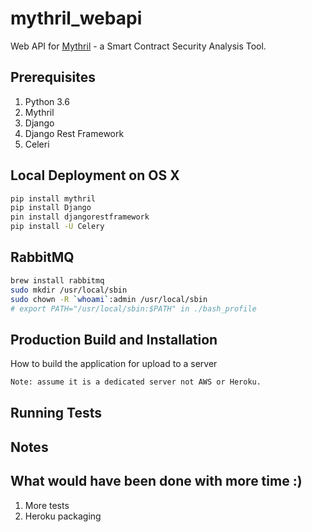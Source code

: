# mythril_webapi
Web API for [Mythril](https://github.com/ConsenSys/mythril/) - a Smart Contract Security Analysis Tool.

## Prerequisites
1. Python 3.6
1. Mythril
1. Django
1. Django Rest Framework
1. Celeri

## Local Deployment on OS X
```bash
pip install mythril
pip install Django
pin install djangorestframework
pip install -U Celery
```

## RabbitMQ
```bash
brew install rabbitmq
sudo mkdir /usr/local/sbin
sudo chown -R `whoami`:admin /usr/local/sbin
# export PATH="/usr/local/sbin:$PATH" in ./bash_profile
```

## Production Build and Installation
How to build the application for upload to a server
```bash
Note: assume it is a dedicated server not AWS or Heroku.
```

## Running Tests

## Notes


## What would have been done with more time :)
1. More tests
1. Heroku packaging
